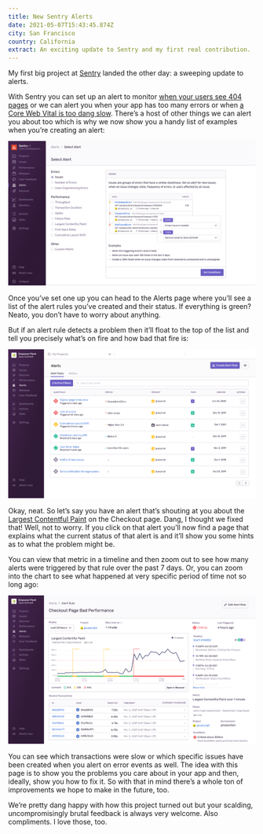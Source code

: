 ```yaml
---
title: New Sentry Alerts
date: 2021-05-07T15:43:45.874Z
city: San Francisco
country: California
extract: An exciting update to Sentry and my first real contribution.
---
```

My first big project at [Sentry](http://sentry.io/) landed the other day: a sweeping update to alerts.

With Sentry you can set up an alert to monitor [when your users see 404 pages](https://katydecorah.com/code/monitor-404s-with-sentry/) or we can alert you when your app has too many errors or when [a Core Web Vital is too dang slow](https://twitter.com/bentlegen/status/1390376607756468226?s=20). There’s a host of other things we can alert you about too which is why we now show you a handy list of examples when you’re creating an alert:

![The Sentry app showing all of the alerts you can now create](/uploads/cleanshot-2021-05-07-at-08.56.56.png)

Once you’ve set one up you can head to the Alerts page where you’ll see a list of the alert rules you’ve created and their status. If everything is green? Neato, you don’t have to worry about anything. 

But if an alert rule detects a problem then it’ll float to the top of the list and tell you precisely what’s on fire and how bad that fire is:

![The Alerts page in Sentry where you can see the status of your alert rules](/uploads/alerts-homepage.png)

Okay, neat. So let’s say you have an alert that’s shouting at you about the [Largest Contentful Paint](https://web.dev/lcp/) on the Checkout page. Dang, I thought we fixed that! Well, not to worry. If you click on that alert you’ll now find a page that explains what the current status of that alert is and it’ll show you some hints as to what the problem might be. 

You can view that metric in a timeline and then zoom out to see how many alerts were triggered by that rule over the past 7 days. Or, you can zoom into the chart to see what happened at very specific period of time not so long ago:

![The alerts detail page](/uploads/alert-details-page.png)

You can see which transactions were slow or which specific issues have been created when you alert on error events as well. The idea with this page is to show you the problems you care about in your app and then, ideally, show you how to fix it. So with that in mind there’s a whole ton of improvements we hope to make in the future, too. 

We’re pretty dang happy with how this project turned out but your scalding, uncompromisingly brutal feedback is always very welcome. Also compliments. I love those, too.

